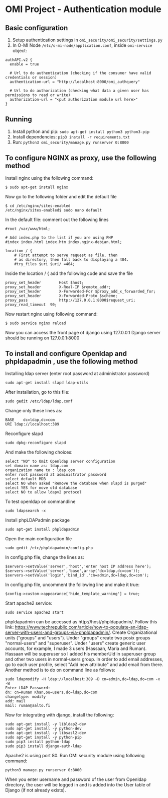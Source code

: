 OMI Project - Authentication module
===============================


Basic configuration
-------

1. Setup authentication settings in `omi_security/omi_security/settings.py`
2. In O-MI Node `/etc/o-mi-node/application.conf`, inside `omi-service` object:
```
authAPI.v2 {
  enable = true

  # Url to do authentication (checking if the consumer have valid credentials or session)
  authentication-url = "http://localhost:8000/omi_authquery"

  # Url to do authorization (checking what data a given user has permissions to read or write)
  authorization-url = "<put authorization module url here>"
}
```


Running
-------

1. Install python and pip: `sudo apt-get install python3 python3-pip`
1. Install dependencies: `pip3 install -r requirements.txt`
2. Run: `python3 omi_security/manage.py runserver 0:8000`



To configure NGINX as proxy, use the following method
------------------------------------------------


Install nginx using the following command:

```
$ sudo apt-get install nginx
```
Now go to the following folder and edit the default file

```
$ cd /etc/nginx/sites-enabled
/etc/nginx/sites-enabled$ sudo nano default
```

In the default file: comment out the following lines
```
#root /var/www/html;

# Add index.php to the list if you are using PHP
#index index.html index.htm index.nginx-debian.html;

location / {
    # First attempt to serve request as file, then
    # as directory, then fall back to displaying a 404.
    #try_files $uri $uri/ =404;

```
Inside the location / {   add the following code and save the file
```
proxy_set_header        Host $host;
proxy_set_header        X-Real-IP $remote_addr;
proxy_set_header        X-Forwarded-For $proxy_add_x_forwarded_for;
proxy_set_header        X-Forwarded-Proto $scheme;
proxy_pass              http://127.0.0.1:8000$request_uri;
proxy_read_timeout  90;

```

Now restart nginx using following command:
```
$ sudo service nginx reload
```
Now you can access the front page of django using 127.0.0.1
Django server should be running on 127.0.0.1:8000



To install and configure Openldap and phpldapadmin , use the following method
-----------------------------------------------------------------


Installing ldap server (enter root password at administrator password)
```
sudo apt-get install slapd ldap-utils
```

After installation, go to this file:
```
sudo gedit /etc/ldap/ldap.conf
```

Change only these lines as:
```
BASE	dc=ldap,dc=com
URI	ldap://localhost:389
```

Reconfigure slapd
```
sudo dpkg-reconfigure slapd
```

And make the following choices:
```
select "NO" to Omit Openldap server configuration
set domain name as: ldap.com
organization name to : ldap.com
enter root password at administrator password
select default MDB
select NO when asked "Remove the database when slapd is purged"
select YES for move old database
select NO to allow ldapv2 protocol
```
To test openldap on commandline
```
sudo ldapsearch -x
```

Install  phpLDAPadmin package
```
sudo apt-get install phpldapadmin
```

Open the main configuration file
```
sudo gedit /etc/phpldapadmin/config.php
```

In config.php file, change the lines as:
```
$servers->setValue('server','host','enter host IP address here');
$servers->setValue('server','base',array('dc=ldap,dc=com'));
$servers->setValue('login','bind_id','cn=admin,dc=ldap,dc=com');
```
In config.php file, uncomment the following line and make it true:
```
$config->custom->appearance['hide_template_warning'] = true;
```

Start apache2 service:
```
sudo service apache2 start
```
phpldapadmin can be accessed as http://host/phpldapadmin/.
Follow this link: https://www.techrepublic.com/article/how-to-populate-an-ldap-server-with-users-and-groups-via-phpldapadmin/.
Create Organizational units ("groups" and "users"). Under "groups" create two posix groups "normal-users" and "superuser". Under "users" create generic user accounts,
for example, I made 3 users (Hassaan, Maria and Ruman). Hassaan will be superuser so I added his memberUid in superuser group and other two users in normal-users
group.
In order to add email addresses, go to each user profile, select "Add new attribute" and add email from there. Another method is to do on command line as follows:
```
sudo ldapmodify -H ldap://localhost:389 -D cn=admin,dc=ldap,dc=com -x -W
Enter LDAP Password:
dn: cn=Ruman Khan,ou=users,dc=ldap,dc=com
changetype: modify
add: mail
mail: ruman@aalto.fi
 ```

Now for integrating with django, install the following:
```
sudo apt-get install -y libldap2-dev
sudo apt-get install -y python-dev
sudo apt-get install -y libsasl2-dev
sudo apt-get install -y python-pip
sudo pip3 install python-ldap
sudo pip3 install django-auth-ldap
```
Apache2 is using port 80. Run OMI security module using following command:
```
python3 manage.py runserver 0:8000
```
When you enter username and password of the user from Openldap directory,
the user will be logged in and is added into the User table of Django (if not already exists).










